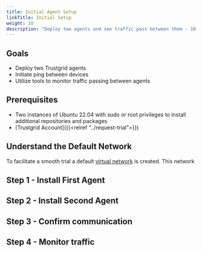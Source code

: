 ```yaml
---
title: Initial Agent Setup
linkTitle: Initial Setup
weight: 20
description: "Deploy two agents and see traffic pass between them - 10 minutes"
---
```


## Goals
- Deploy two Trustgrid agents
- Initiate ping between devices
- Utilize tools to monitor traffic passing between agents

## Prerequisites
- Two instances of Ubuntu 22.04 with sudo or root privileges to install additional repositories and packages
- [Trustgrid Account]({{<relref "../request-trial">}})

## Understand the Default Network
To facilitate a smooth trial a default [virtual network]() is created. This network 


## Step 1 - Install First Agent

## Step 2 - Install Second Agent

## Step 3 - Confirm communication

## Step 4 - Monitor traffic
